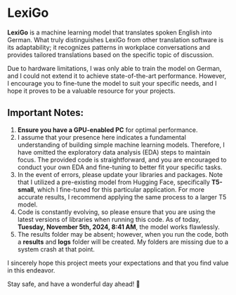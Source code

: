 
# LexiGo

**LexiGo** is a machine learning model that translates spoken English into German. What truly distinguishes LexiGo from other translation software is its adaptability; it recognizes patterns in workplace conversations and provides tailored translations based on the specific topic of discussion.

Due to hardware limitations, I was only able to train the model on German, and I could not extend it to achieve state-of-the-art performance. However, I encourage you to fine-tune the model to suit your specific needs, and I hope it proves to be a valuable resource for your projects.

## Important Notes:
1. **Ensure you have a GPU-enabled PC** for optimal performance.
2. I assume that your presence here indicates a fundamental understanding of building simple machine learning models. Therefore, I have omitted the exploratory data analysis (EDA) steps to maintain focus. The provided code is straightforward, and you are encouraged to conduct your own EDA and fine-tuning to better fit your specific tasks.
3. In the event of errors, please update your libraries and packages. Note that I utilized a pre-existing model from Hugging Face, specifically **T5-small**, which I fine-tuned for this particular application. For more accurate results, I recommend applying the same process to a larger T5 model.
4. Code is constantly evolving, so please ensure that you are using the latest versions of libraries when running this code. As of today, **Tuesday, November 5th, 2024, 8:41 AM**, the model works flawlessly.
5. The results folder may be absent; however, when you run the code, both a **results** and **logs** folder will be created. My folders are missing due to a system crash at that point.

I sincerely hope this project meets your expectations and that you find value in this endeavor.

Stay safe, and have a wonderful day ahead! 🌟

